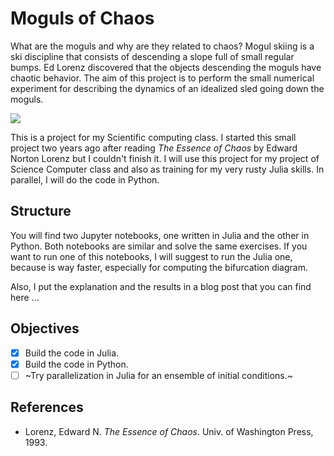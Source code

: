 # Moguls of Chaos

What are the moguls and why are they related to chaos? Mogul skiing is a ski discipline that consists of descending a slope full of small regular bumps. Ed Lorenz discovered that the objects descending the moguls have chaotic behavior. The aim of this project is to perform the small numerical experiment for describing the dynamics of an idealized sled going down the moguls.

![](https://www.snowskool.com/blog-images/Scary_Prospect.jpg)

This is a project for my Scientific computing class. I started this small project two years ago after reading *The Essence of Chaos* by Edward Norton Lorenz but I couldn't finish it. I will use this project for my project of Science Computer class and also as training for my very rusty Julia skills. In parallel, I will do the code in Python.

## Structure

You will find two Jupyter notebooks, one written in Julia and the other in Python. Both notebooks are similar and solve the same exercises. If you want to run one of this notebooks, I will suggest to run the Julia one, because is way faster, especially for computing the bifurcation diagram.

Also, I put the explanation and the results in a blog post that you can find here ...

## Objectives

- [x] Build the code in Julia.
- [x] Build the code in Python.
- [ ] ~Try parallelization in Julia for an ensemble of initial conditions.~

## References

- Lorenz, Edward N. *The Essence of Chaos*. Univ. of Washington Press, 1993.
